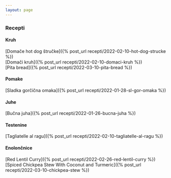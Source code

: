 ```yaml
---
layout: page
---
```

[//]: <>
### Recepti

#### Kruh
[Domače hot dog štručke]({% post_url recepti/2022-02-10-hot-dog-strucke %}) <br/>
[Domači kruh]({% post_url recepti/2022-02-10-domaci-kruh %}) <br/>
[Pita bread]({% post_url recepti/2022-03-10-pita-bread %}) <br/>

#### Pomake
[Sladka gorčična omaka]({% post_url recepti/2022-01-28-sl-gor-omaka %}) <br/>

#### Juhe
[Bučna juha]({% post_url recepti/2022-01-26-bucna-juha %}) <br/>

#### Testenine
[Tagliatelle al ragu]({% post_url  recepti/2022-02-10-tagliatelle-al-ragu %}) <br/>

#### Enolončnice
[Red Lentil Curry]({% post_url  recepti/2022-02-26-red-lentil-curry %}) <br/>
[Spiced Chickpea Stew With Coconut and Turmeric]({% post_url  recepti/2022-03-10-chickpea-stew %}) <br/>

